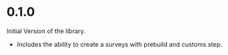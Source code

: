 # 0.1.0

Initial Version of the library.

- Includes the ability to create a surveys with prebuild and customs step.